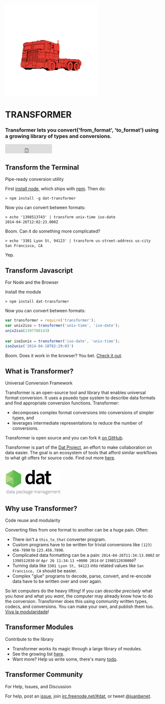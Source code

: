 

<div class="centered splash">
  <img id="animation" src="/static/img/transformer.gif" />
  <h1 id="transformer">TRANSFORMER</h1>
  <h3 id="subtitle" class="large-font">
    Transformer lets you
    <span class="emph">convert</span>(<span class="string">'from_format'</span>, <span class="string">'to_format'</span>)
   using a growing library of
    <span class="emph">types</span> and
    <span class="emph">conversions</span>.
  </h3>
</div>

<div class="centered">
<iframe src="http://ghbtns.com/github-btn.html?user=jbenet&repo=transformer&type=watch&count=true&size=large" allowtransparency="true" frameborder="0" scrolling="0" width="152px" height="30px"></iframe>
</div>

## Transform the Terminal

<div class="subtitle">Pipe-ready conversion utility</div>

First [install node](http://nodejs.org/download/), which ships with [npm](https://www.npmjs.org/). Then do:

```
> npm install -g dat-transformer
```

Now you can convert between formats:

```
> echo '1398513743' | transform unix-time iso-date
2014-04-26T12:02:23.000Z
```

Boom. Can it do something more complicated?

```
> echo '3301 Lyon St, 94123' | transform us-street-address us-city
San Francisco, CA
```

Yep.


## Transform Javascript

<div class="subtitle">For Node and the Browser</div>

Install the module

```
> npm install dat-transformer
```

Now you can convert between formats:

```js
var transformer = require('transformer');
var unix2iso = transformer('unix-time', 'iso-date');
unix2iso(1397788143)

var iso2unix = transformer('iso-date', 'unix-time');
iso2unix('2014-04-18T02:29:03')
```

Boom. Does it work in the browser? You bet. [Check it out](/browser).

## What is Transformer?

<div class="subtitle">Universal Conversion Framework</div>


Transformer is an open-source tool and library that enables universal format conversion. It uses a psuedo type system to describe data formats and find appropriate conversion functions. Transformer:

- decomposes complex format conversions into conversions of simpler types, and
- leverages intermediate representations to reduce the number of conversions.

Transformer is open source and you can fork it [on GitHub](https://github.com/jbenet/transformer).

Transformer is part of the [Dat Project](http://dat-data.com), an effort to make collaboration on data easier. The goal is an ecosystem of tools that afford similar workflows to what git offers for source code. Find out more [here](http://dat-data.com).

<br />
<div class="centered">
  <a href="http://dat-data.com"><img src="/static/img/dat.png" /></a>
</div>


## Why use Transformer?

<div class="subtitle">Code reuse and modularity</div>

Converting files from one format to another can be a huge pain. Often:

- There isn't a `this_to_that` converter program.
- Custom programs have to be written for trivial conversions like `(123) 456-7890` to `123.456.7890`.
- Complicated data formatting can be a pain: `2014-04-26T11:34:13.000Z` or `1398512030` or `Apr 26 11:34:13 +0000 2014` or `1398512030000`?
- Turning data like `3301 Lyon St, 94123` into related values like `San Francisco, CA` should be easier.
- Complex "glue" programs to decode, parse, convert, and re-encode data have to be written over and over again.

So let computers do the heavy lifting! If you can *describe precisely* what you *have* and what you *want*, the computer may already know how to do the conversion. Transformer does this using community written types, codecs, and conversions. You can make your own, and publish them too. [Viva la modularidade](https://www.youtube.com/watch?v=DCQNm6yiZh0)!

## Transformer Modules

<div class="subtitle">Contribute to the library</div>


- Transformer works its magic through a large library of modules.
- See the growing list [here](https://github.com/jbenet/transformer/tree/master/js/transformer).
- Want more? Help us write some, there's many [todo](https://github.com/jbenet/transformer/blob/master/todo.md).

<!--
- Test your modules in all the browsers with [testling-ci](http://ci.testling.com/). Many modules known to work with transformer will have a [testling-ci](http://ci.testling.com/) badge:

[![testling-badge](/static/img/testling_badge.png)](http://ci.testling.com/)
-->

## Transformer Community

<div class="subtitle">For Help, Issues, and Discussion</div>

For help, post an [issue](http://github.com/jbenet/transformer/issues), join [irc.freenode.net/#dat](irc://irc.freenode.net/#dat), or tweet [@juanbenet](https://twitter.com/intent/user?screen_name=juanbenet).
